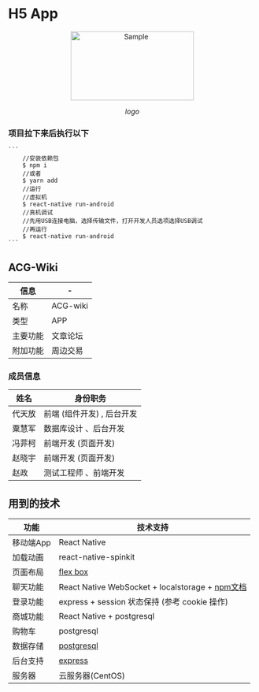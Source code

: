 # H5 App
<div style='text-align:center'>
	<img src="https://github.com/daifang/H5-App/blob/master/img/Logo-%E5%A4%A7.png" alt="Sample"  width="250" height="140" />
	<p>
		<em>logo</em>
	</p>
</div>

### 项目拉下来后执行以下

    ```
        //安装依赖包
        $ npm i
        //或者 
        $ yarn add 
        //运行
        //虚拟机
        $ react-native run-android
        //真机调试
        //先用USB连接电脑，选择传输文件，打开开发人员选项选择USB调试
        //再运行
        $ react-native run-android
    ```
## ACG-Wiki
信息|-
-|-
名称|ACG-wiki
类型|APP
主要功能|文章论坛
附加功能|周边交易

### 成员信息
姓名|身份职务
-|-
代天放|前端 (组件开发) , 后台开发
粟慧军|数据库设计 、后台开发
冯菲柯|前端开发 (页面开发)
赵晓宇|前端开发 (页面开发)
赵政|测试工程师 、前端开发

## 用到的技术 
 
功能|技术支持 
-|- 
移动端App|React Native 
加载动画|react-native-spinkit 
页面布局|[flex box](http://www.ruanyifeng.com/blog/2015/07/flex-grammar.html?utm_source=tuicool) 
聊天功能|React Native WebSocket + localstorage + [npm文档](https://www.npmjs.com/package/react-native-websocket) 
登录功能|express + session 状态保持 (参考 cookie 操作) 
商城功能|React Native + postgresql 
购物车|postgresql 
数据存储|[postgresql](https://www.runoob.com/postgresql/postgresql-tutorial.html) 
后台支持|[express](http://www.expressjs.com.cn/guide/routing.html) 
服务器|云服务器(CentOS) 
